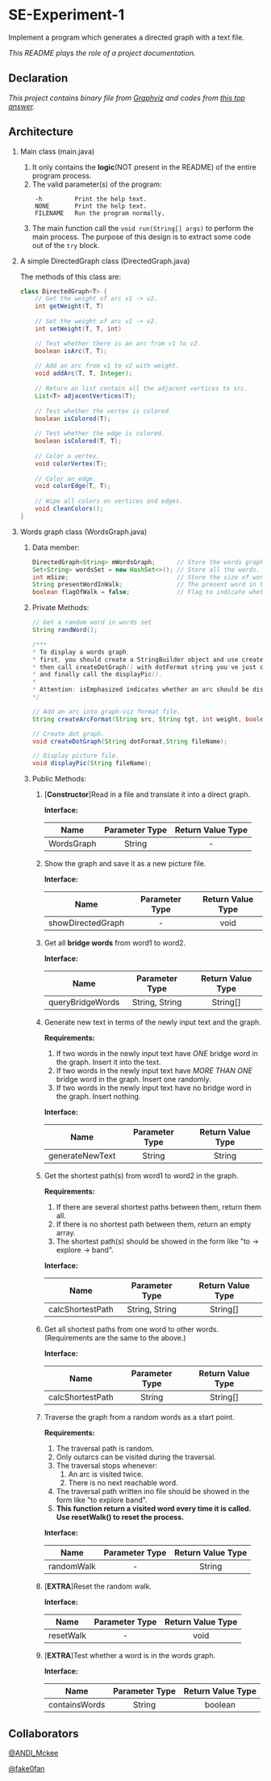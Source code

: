 # SE-Experiment-1
Implement a program which generates a directed graph with a text file.

*This README plays the role of a project documentation.*

## Declaration
*This project contains binary file from [Graphviz](http://www.graphviz.org/) and codes from [this top answer](https://stackoverflow.com/questions/26481910/how-to-call-graphviz-from-java).*

## Architecture
1. Main class (main.java)
    1. It only contains the **logic**(NOT present in the README) of the entire program process.
    2. The valid parameter(s) of the program:
    ```
        -h         Print the help text.
        NONE       Print the help text.
        FILENAME   Run the program normally.
    ```
    3. The main function call the `void run(String[] args)` to perform the main process.
       The purpose of this design is to extract some code out of the `try` block.
2. A simple DirectedGraph class (DirectedGraph.java)

    The methods of this class are:
    ```java
    class DirectedGraph<T> {
        // Get the weight of arc v1 -> v2.
        int getWeight(T, T)
        
        // Set the weight of arc v1 -> v2.
        int setWeight(T, T, int)
    
        // Test whether there is an arc from v1 to v2.
        boolean isArc(T, T);
        
        // Add an arc from v1 to v2 with weight.
        void addArc(T, T, Integer);
        
        // Return an list contain all the adjacent vertices to src.
        List<T> adjacentVertices(T);
        
        // Test whether the vertex is colored.
        boolean isColored(T);
        
        // Test whether the edge is colored.
        boolean isColored(T, T);
        
        // Color a vertex.
        void colorVertex(T); 
        
        // Color an edge.
        void colorEdge(T, T); 
        
        // Wipe all colors on vertices and edges.
        void cleanColors(); 
    }
    ```

3. Words graph class (WordsGraph.java)
    1. Data member:
        ```java
        DirectedGraph<String> mWordsGraph;      // Store the words graph with index.
        Set<String> wordsSet = new HashSet<>(); // Store all the words.
        int mSize;                              // Store the size of words graph.
        String presentWordInWalk;               // The present word in the random walk.
        boolean flagOfWalk = false;             // Flag to indicate whether an arc is just visited twice in the walk.
        ```
    2. Private Methods:
        ```java
        // Get a random word in words set
        String randWord();
        
        /***
        * To display a words graph,
        * first, you should create a StringBuilder object and use createArcFormat() to form a dotFormat string.
        * then call createDotGraph() with dotFormat string you've just created,
        * and finally call the displayPic().
        *
        * Attention: isEmphasized indicates whether an arc should be displayed in red.
        */
        
        // Add an arc into graph-viz format file.
        String createArcFormat(String src, String tgt, int weight, boolean isEmphasized);
        
        // Create dot graph.
        void createDotGraph(String dotFormat,String fileName);
        
        // Display picture file.
        void displayPic(String fileName);
        ```
    
    3. Public Methods:
        1. [**Constructor**]Read in a file and translate it into a direct graph.
        
            **Interface:**
            
            |     Name    | Parameter Type | Return Value Type |
            |:-----------:|:--------------:|:-----------------:|
            |  WordsGraph |     String     |         -         |

        2. Show the graph and save it as a new picture file.
         
            **Interface:**
            
            |        Name       | Parameter Type | Return Value Type |
            |:-----------------:|:--------------:|:-----------------:|
            | showDirectedGraph |        -       |        void       |
         
        3. Get all **bridge words** from word1 to word2.
         
            **Interface:**
            
            |       Name       | Parameter Type | Return Value Type |
            |:----------------:|:--------------:|:-----------------:|
            | queryBridgeWords | String, String |      String[]     |

        4. Generate new text in terms of the newly input text and the graph.
         
            **Requirements:**
            
            1. If two words in the newly input text have *ONE* bridge word in the graph. Insert it into the text.
            2. If two words in the newly input text have *MORE THAN ONE* bridge word in the graph. Insert one randomly.
            3. If two words in the newly input text have no bridge word in the graph. Insert nothing.

            **Interface:**
            
            |       Name      | Parameter Type | Return Value Type |
            |:---------------:|:--------------:|:-----------------:|
            | generateNewText |     String     |       String      |
            
        5. Get the shortest path(s) from word1 to word2 in the graph.
         
            **Requirements:**
            
            1. If there are several shortest paths between them, return them all.
            2. If there is no shortest path between them, return an empty array.
            3. The shortest path(s) should be showed in the form like "to -> explore -> band".
            
            **Interface:**
            
            |       Name       | Parameter Type | Return Value Type |
            |:----------------:|:--------------:|:-----------------:|
            | calcShortestPath | String, String |      String[]     |
            
        6. Get all shortest paths from one word to other words. (Requirements are the same to the above.)
         
            **Interface:**
            
            |       Name       | Parameter Type | Return Value Type |
            |:----------------:|:--------------:|:-----------------:|
            | calcShortestPath |     String     |      String[]     |
            
        7. Traverse the graph from a random words as a start point.
         
            **Requirements:**
            
            1. The traversal path is random.
            2. Only outarcs can be visited during the traversal.
            3. The traversal stops whenever:
                1. An arc is visited twice.
                2. There is no next reachable word.
            4. The traversal path written ino file should be showed in the form like "to explore band".
            5. **This function return a visited word every time it is called. Use resetWalk() to reset the process.**
            
            **Interface:**
            
            |    Name    | Parameter Type | Return Value Type |
            |:----------:|:--------------:|:-----------------:|
            | randomWalk |        -       |       String      |
           
        8. [**EXTRA**]Reset the random walk.
        
            **Interface:**
            
            |    Name   | Parameter Type | Return Value Type |
            |:---------:|:--------------:|:-----------------:|
            | resetWalk |        -       |        void       |
            
        9. [**EXTRA**]Test whether a word is in the words graph.
        
            **Interface:**
            
            |      Name     | Parameter Type | Return Value Type |
            |:-------------:|:--------------:|:-----------------:|
            | containsWords |     String     |      boolean      |
            
## Collaborators
[@ANDI_Mckee](https://github.com/ANDI-Mckee)

[@fake0fan](https://github.com/fake0fan)
